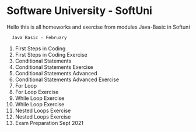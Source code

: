 # Software University - SoftUni
Hello this is all homeworks and exercise from modules Java-Basic in Softuni

      Java Basic - February

1. First Steps in Coding 
  2. First Steps in Coding Exercise
3. Conditional Statements
  4. Conditional Statements Exercise
5. Conditional Statements Advanced
  6. Conditional Statements Advanced Exercise
7. For Loop
  8. For Loop Exercise 
9. While Loop Exercise
  10. While Loop Exercise
11. Nested Loops Exercise
  12. Nested Loops Exercise
  13. Exam Preparation Sept 2021
